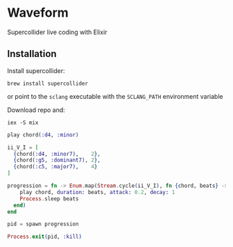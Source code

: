 # Waveform

Supercollider live coding with Elixir

## Installation

Install supercollider:

`brew install supercollider`

or point to the `sclang` executable with the `SCLANG_PATH` environment variable

Download repo and: 

`iex -S mix`

```elixir
play chord(:d4, :minor)

ii_V_I = [
  {chord(:d4, :minor7),    2},
  {chord(:g5, :dominant7), 2},
  {chord(:c5, :major7),    4}
]

progression = fn -> Enum.map(Stream.cycle(ii_V_I), fn {chord, beats} ->
    play chord, duration: beats, attack: 0.2, decay: 1
    Process.sleep beats
  end)
end

pid = spawn progression

Process.exit(pid, :kill)
```


